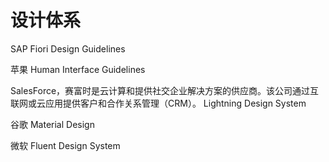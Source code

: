 # 设计体系

SAP
Fiori Design Guidelines

苹果
Human Interface Guidelines

SalesForce，赛富时是云计算和提供社交企业解决方案的供应商。该公司通过互联网或云应用提供客户和合作关系管理（CRM）。
Lightning Design System

谷歌
Material Design

微软
Fluent Design System
